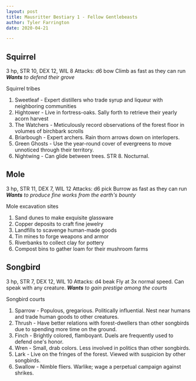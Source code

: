 ```yaml
---
layout: post
title: Mausritter Bestiary 1 - Fellow Gentlebeasts
author: Tyler Farrington
date: 2020-04-21

---
```


## Squirrel

3 hp, STR 10, DEX 12, WIL 8
Attacks: d6 bow
Climb as fast as they can run
***Wants*** *to defend their grove*

Squirrel tribes

1. Sweetleaf - Expert distillers who trade syrup and liqueur with neighboring communities
2. Hightower - Live in fortress-oaks. Sally forth to retrieve their yearly acorn harvest
3. The Watchers - Meticulously record observations of the forest floor in volumes of birchbark scrolls
4. Briarbough - Expert archers. Rain thorn arrows down on interlopers.
5. Green Ghosts - Use the year-round cover of evergreens to move unnoticed through their territory.
6. Nightwing - Can glide between trees. STR 8. Nocturnal.

## Mole

3 hp, STR 11, DEX 7, WIL 12
Attacks: d6 pick
Burrow as fast as they can run
***Wants*** *to produce fine works from the earth's bounty*

Mole excavation sites

1. Sand dunes to make exquisite glassware
2. Copper deposits to craft fine jewelry
3. Landfills to scavenge human-made goods
4. Tin mines to forge weapons and armor
5. Riverbanks to collect clay for pottery
6. Compost bins to gather loam for their mushroom farms

## Songbird

3 hp, STR 7, DEX 12, WIL 10
Attacks: d4 beak
Fly at 3x normal speed. Can speak with any creature.
***Wants*** *to gain prestige among the courts*

Songbird courts

1. Sparrow - Populous, gregarious. Politically influential. Nest near humans and trade human goods to other creatures.
2. Thrush - Have better relations with forest-dwellers than other songbirds due to spending more time on the ground.
3. Finch - Brightly colored, flamboyant. Duels are frequently used to defend one's honor.
4. Wren - Small, drab colors. Less involved in politics than other songbirds. 
5. Lark - Live on the fringes of the forest. Viewed with suspicion by other songbirds. 
6. Swallow - Nimble fliers. Warlike; wage a perpetual campaign against shrikes.